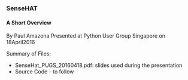 ### SenseHAT
#### A Short Overview
By Paul Amazona
Presented at Python User Group Singapore
on 18April2016

Summary of Files:

* SenseHat_PUGS_20160418.pdf: slides used during the presentation
* Source Code - to follow